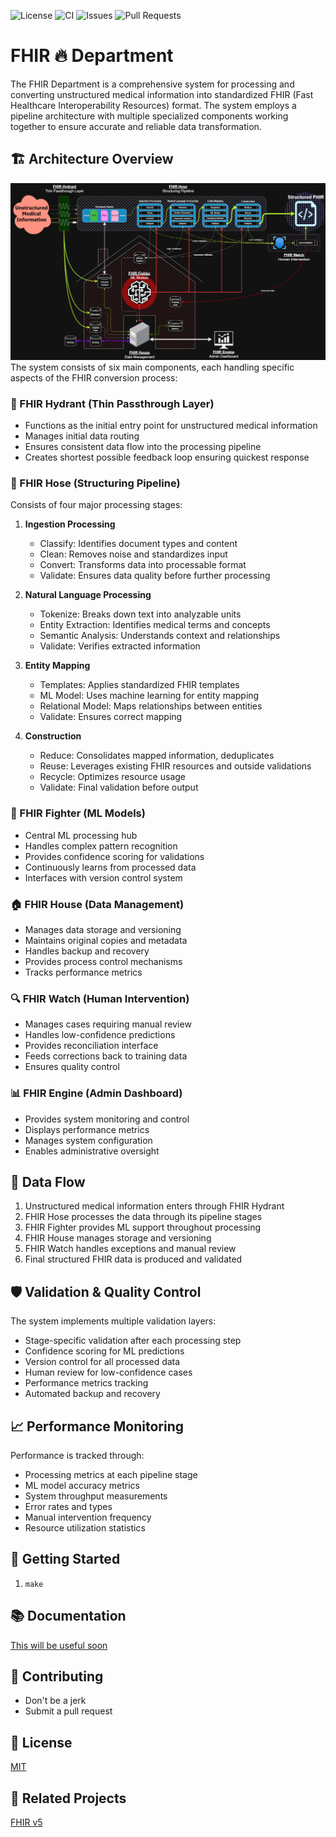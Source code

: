 ![License](https://img.shields.io/github/license/seanwevans/fhir-department)
![CI](https://github.com/seanwevans/fhir-department/actions/workflows/c-cpp.yml/badge.svg)
![Issues](https://img.shields.io/github/issues/seanwevans/fhir-department)
![Pull Requests](https://img.shields.io/github/issues-pr/seanwevans/fhir-department)

# FHIR 🔥 Department

The FHIR Department is a comprehensive system for processing and converting
unstructured medical information into standardized FHIR (Fast Healthcare
Interoperability Resources) format. The system employs a pipeline architecture
with multiple specialized components working together to ensure accurate and
reliable data transformation.

## 🏗️ Architecture Overview
![🏗️ Architecture Overview](docs/FHIR-dept.png "The Plan")
The system consists of six main components, each handling specific aspects of
the FHIR conversion process:

### 🚰 FHIR Hydrant (Thin Passthrough Layer)
- Functions as the initial entry point for unstructured medical information
- Manages initial data routing
- Ensures consistent data flow into the processing pipeline
- Creates shortest possible feedback loop ensuring quickest response

### 🌊 FHIR Hose (Structuring Pipeline)
Consists of four major processing stages:

1. **Ingestion Processing**
   - Classify: Identifies document types and content
   - Clean: Removes noise and standardizes input
   - Convert: Transforms data into processable format
   - Validate: Ensures data quality before further processing

2. **Natural Language Processing**
   - Tokenize: Breaks down text into analyzable units
   - Entity Extraction: Identifies medical terms and concepts
   - Semantic Analysis: Understands context and relationships
   - Validate: Verifies extracted information

3. **Entity Mapping**
   - Templates: Applies standardized FHIR templates
   - ML Model: Uses machine learning for entity mapping
   - Relational Model: Maps relationships between entities
   - Validate: Ensures correct mapping

4. **Construction**
   - Reduce: Consolidates mapped information, deduplicates
   - Reuse: Leverages existing FHIR resources and outside validations
   - Recycle: Optimizes resource usage
   - Validate: Final validation before output

### 🥊 FHIR Fighter (ML Models)
- Central ML processing hub
- Handles complex pattern recognition
- Provides confidence scoring for validations
- Continuously learns from processed data
- Interfaces with version control system

### 🏠 FHIR House (Data Management)
- Manages data storage and versioning
- Maintains original copies and metadata
- Handles backup and recovery
- Provides process control mechanisms
- Tracks performance metrics

### 🔍 FHIR Watch (Human Intervention)
- Manages cases requiring manual review
- Handles low-confidence predictions
- Provides reconciliation interface
- Feeds corrections back to training data
- Ensures quality control

### 📊 FHIR Engine (Admin Dashboard)
- Provides system monitoring and control
- Displays performance metrics
- Manages system configuration
- Enables administrative oversight

## 🔄 Data Flow

1. Unstructured medical information enters through FHIR Hydrant
2. FHIR Hose processes the data through its pipeline stages
3. FHIR Fighter provides ML support throughout processing
4. FHIR House manages storage and versioning
5. FHIR Watch handles exceptions and manual review
6. Final structured FHIR data is produced and validated

## 🛡️ Validation & Quality Control

The system implements multiple validation layers:
- Stage-specific validation after each processing step
- Confidence scoring for ML predictions
- Version control for all processed data
- Human review for low-confidence cases
- Performance metrics tracking
- Automated backup and recovery

## 📈 Performance Monitoring

Performance is tracked through:
- Processing metrics at each pipeline stage
- ML model accuracy metrics
- System throughput measurements
- Error rates and types
- Manual intervention frequency
- Resource utilization statistics

## 🚀 Getting Started

1. `make`

## 📚 Documentation

[This will be useful soon](https://FHIR.house)

## 🤝 Contributing

- Don't be a jerk
- Submit a pull request

## 📄 License

[MIT](https://github.com/seanwevans/fhir-department/blob/main/LICENSE)

## 🔗 Related Projects
[FHIR v5](https://www.hl7.org/fhir/overview.html)
